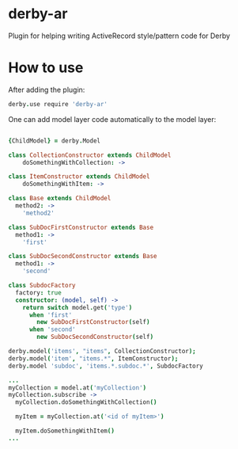 # derby-ar
Plugin for helping writing ActiveRecord style/pattern code for Derby

How to use
==========
After adding the plugin:

```coffee
derby.use require 'derby-ar'
```

One can add model layer code automatically to the model layer:

```coffee

{ChildModel} = derby.Model

class CollectionConstructor extends ChildModel
    doSomethingWithCollection: ->

class ItemConstructor extends ChildModel
    doSomethingWithItem: ->

class Base extends ChildModel
  method2: ->
    'method2'

class SubDocFirstConstructor extends Base
  method1: ->
    'first'

class SubDocSecondConstructor extends Base
  method1: ->
    'second'

class SubdocFactory
  factory: true
  constructor: (model, self) ->
    return switch model.get('type')
      when 'first' 
        new SubDocFirstConstructor(self)
      when 'second' 
        new SubDocSecondConstructor(self)

derby.model('items', "items", CollectionConstructor);
derby.model('item', "items.*", ItemConstructor);
derby.model 'subdoc', 'items.*.subdoc.*', SubdocFactory

...
myCollection = model.at('myCollection')
myCollection.subscribe ->
  myCollection.doSomethingWithCollection()

  myItem = myCollection.at('<id of myItem>')

  myItem.doSomethingWithItem()
...
```